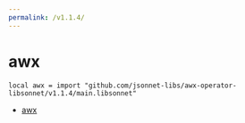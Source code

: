 ```yaml
---
permalink: /v1.1.4/
---
```


# awx

```jsonnet
local awx = import "github.com/jsonnet-libs/awx-operator-libsonnet/v1.1.4/main.libsonnet"
```



* [awx](awx/index.md)